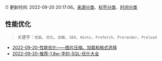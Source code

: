 :alarm_clock: 更新时间: 2022-09-20 20:17:06。[来源分类](../README.md)、[标签分类](../TAGS.md)、[时间分类](../TIMELINE.md)

## 性能优化


> 关键字：`性能`、`优化`、`加载`、`SEO`、`Hints`、`Prefetch`、`Prerender`、`Preload`



- [2022-09-20-性能优化——图片压缩、加载和格式选择](https://toutiao.io/k/ygm2spi) 
- [2022-09-20-推荐-1.8w-字的-SQL-优化大全](https://toutiao.io/k/tz7p6nl) 